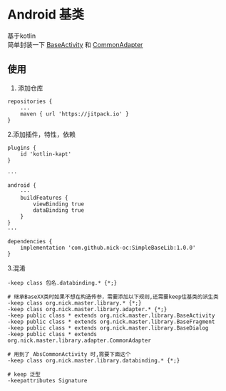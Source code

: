 # Android 基类

基于kotlin\
简单封装一下 [BaseActivity](library/src/main/java/org/nick/master/library/BaseActivity.kt)
和 [CommonAdapter](library/src/main/java/org/nick/master/library/adapter/CommonAdapter.kt)

## 使用

1. 添加仓库

```
repositories {
    ...
    maven { url 'https://jitpack.io' }
}
```

2.添加插件，特性，依赖

```
plugins {
    id 'kotlin-kapt'
}

···

android {
    ···
    buildFeatures {
        viewBinding true
        dataBinding true
    }
}
···

dependencies {
    implementation 'com.github.nick-oc:SimpleBaseLib:1.0.0'
}
```

3.混淆

```
-keep class 包名.databinding.* {*;}

# 继承BaseXX类时如果不想在构造传参，需要添加以下规则,还需要keep住基类的派生类
-keep class org.nick.master.library.* {*;}
-keep class org.nick.master.library.adapter.* {*;}
-keep public class * extends org.nick.master.library.BaseActivity
-keep public class * extends org.nick.master.library.BaseFragment
-keep public class * extends org.nick.master.library.BaseDialog
-keep public class * extends org.nick.master.library.adapter.CommonAdapter

# 用到了 AbsCommonActivity 时,需要下面这个
-keep class org.nick.master.library.databinding.* {*;}

# keep 泛型
-keepattributes Signature
```